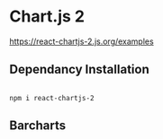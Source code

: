 # Chart.js 2

https://react-chartjs-2.js.org/examples

## Dependancy Installation

```

npm i react-chartjs-2
```

## Barcharts
